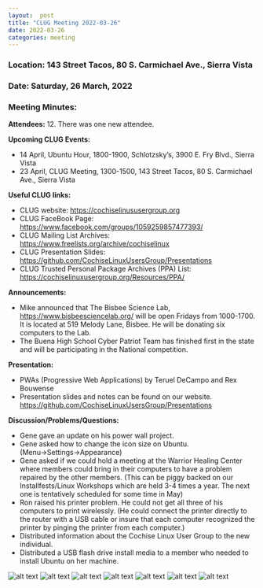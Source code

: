 ```yaml
---
layout:  post
title: "CLUG Meeting 2022-03-26"
date: 2022-03-26
categories: meeting
---
```


### Location: 143 Street Tacos, 80 S. Carmichael Ave., Sierra Vista

### Date: Saturday, 26 March, 2022

### Meeting Minutes:

**Attendees:** 12.  There was one new attendee.

**Upcoming CLUG Events:**
 * 14 April, Ubuntu Hour, 1800-1900, Schlotzsky’s, 3900 E. Fry Blvd., Sierra Vista 
 * 23 April, CLUG Meeting, 1300-1500, 143 Street Tacos, 80 S. Carmichael Ave., Sierra Vista

**Useful CLUG links:**
 * CLUG website:  https://cochiselinususergroup.org
 * CLUG FaceBook Page:  https://www.facebook.com/groups/1059259857477393/
 * CLUG Mailing List Archives:  https://www.freelists.org/archive/cochiselinux
 * CLUG Presentation Slides:  https://github.com/CochiseLinuxUsersGroup/Presentations
 * CLUG Trusted Personal Package Archives (PPA) List: https://cochiselinuxusergroup.org/Resources/PPA/

**Announcements:**
 * Mike announced that The Bisbee Science Lab, https://www.bisbeesciencelab.org/ will be open Fridays from 1000-1700.  It is located at 519 Melody Lane, Bisbee.  He will be donating six computers to the Lab.
 * The Buena High School Cyber Patriot Team has finished first in the state and will be participating in the National competition.

**Presentation:**   
 * PWAs (Progressive Web Applications) by Teruel DeCampo and Rex Bouwense
 * Presentation slides and notes can be found on our website.  https://github.com/CochiseLinuxUsersGroup/Presentations

 **Discussion/Problems/Questions:**
  * Gene gave an update on his power wall project.
  * Gene asked how to change the icon size on Ubuntu.  (Menu→Settings→Appearance)
  * Gene asked if we could hold a meeting at the Warrior Healing Center where members could bring in their computers to have a problem repaired by the other members. (This can be piggy backed on our Installfests/Linux Workshops which are held 3-4 times a year.  The next one is tentatively scheduled for some time in May)
  * Ron raised his printer problem.  He could not get all three of his computers to print wirelessly.  (He could connect the printer directly to the router with a USB cable or insure that each computer recognized the printer by pinging the printer from each computer.)
  * Distributed information about the Cochise Linux User Group to the new individual.
  * Distributed a USB flash drive install media to a member who needed to install Ubuntu on her machine.

![alt text](https://raw.githubusercontent.com/CochiseLinuxUsersGroup/CochiseLinuxUsersGroup.github.io/master/images2/rsz_clug_meeting_2022-03-26_1.jpg)
![alt text](https://raw.githubusercontent.com/CochiseLinuxUsersGroup/CochiseLinuxUsersGroup.github.io/master/images2/rsz_clug_meeting_2022-03-26_2.jpg)
![alt text](https://raw.githubusercontent.com/CochiseLinuxUsersGroup/CochiseLinuxUsersGroup.github.io/master/images2/rsz_clug_meeting_2022-03-26_3.jpg)
![alt text](https://raw.githubusercontent.com/CochiseLinuxUsersGroup/CochiseLinuxUsersGroup.github.io/master/images2/rsz_clug_meeting_2022-03-26_4.jpg)
![alt text](https://raw.githubusercontent.com/CochiseLinuxUsersGroup/CochiseLinuxUsersGroup.github.io/master/images2/rsz_clug_meeting_2022-03-26_5.jpg)
![alt text](https://raw.githubusercontent.com/CochiseLinuxUsersGroup/CochiseLinuxUsersGroup.github.io/master/images2/rsz_clug_meeting_2022-03-26_6.jpg)
![alt text](https://raw.githubusercontent.com/CochiseLinuxUsersGroup/CochiseLinuxUsersGroup.github.io/master/images2/rsz_clug_meeting_2022-03-26_7.jpg)
